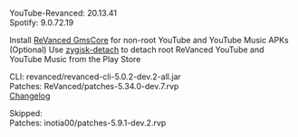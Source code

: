 YouTube-Revanced: 20.13.41  
Spotify: 9.0.72.19  

Install [ReVanced GmsCore](https://github.com/ReVanced/GmsCore/releases/latest) for non-root YouTube and YouTube Music APKs  
(Optional) Use [zygisk-detach](https://github.com/j-hc/zygisk-detach/releases/latest) to detach root ReVanced YouTube and YouTube Music from the Play Store
  
CLI: revanced/revanced-cli-5.0.2-dev.2-all.jar  
Patches: ReVanced/patches-5.34.0-dev.7.rvp  
[Changelog](https://github.com/ReVanced/revanced-patches/releases/tag/v5.34.0-dev.7)  

Skipped:  
Patches: inotia00/patches-5.9.1-dev.2.rvp    
